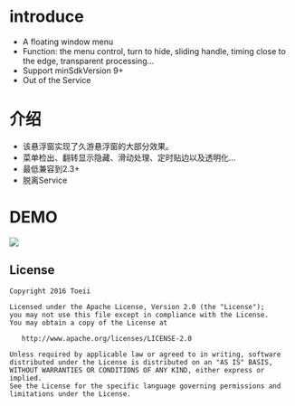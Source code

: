 # introduce
- A floating window menu
- Function:
  the menu control,
  turn to hide,
  sliding handle,
  timing close to the edge,
  transparent processing...
- Support minSdkVersion 9+
- Out of the Service

# 介绍
- 该悬浮窗实现了久游悬浮窗的大部分效果。
- 菜单检出、翻转显示隐藏、滑动处理、定时贴边以及透明化...
- 最低兼容到2.3+
- 脱离Service

# DEMO
![](https://github.com/toeii/FloatWindow/blob/master/images/float_window.gif)

## License

    Copyright 2016 Toeii

    Licensed under the Apache License, Version 2.0 (the "License");
    you may not use this file except in compliance with the License.
    You may obtain a copy of the License at

       http://www.apache.org/licenses/LICENSE-2.0

    Unless required by applicable law or agreed to in writing, software
    distributed under the License is distributed on an "AS IS" BASIS,
    WITHOUT WARRANTIES OR CONDITIONS OF ANY KIND, either express or implied.
    See the License for the specific language governing permissions and
    limitations under the License.

  
  
